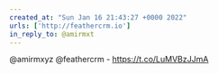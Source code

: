 ```yaml
---
created_at: "Sun Jan 16 21:43:27 +0000 2022"
urls: ['http://feathercrm.io']
in_reply_to: @amirmxt
---
```


@amirmxyz @feathercrm  - https://t.co/LuMVBzJJmA